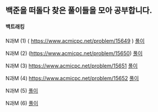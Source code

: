 ## 백준을 떠돌다 찾은 풀이들을 모아 공부합니다.

#### 백트래킹

N과M (1) ( https://www.acmicpc.net/problem/15649 )
[풀이](http://boj.kr/15d415fcab394b18b99dd9aab7d8e7ae)

N과M (2) (https://www.acmicpc.net/problem/15650)
[풀이](http://boj.kr/a465c40e859a4bbbab4d4b14de791c9a)

N과M (3) https://www.acmicpc.net/problem/15651
[풀이](https://www.acmicpc.net/source/share/dd7474ffd0124172bfdb1dc99bc920f2)

N과M (4) https://www.acmicpc.net/problem/15652
[풀이](http://boj.kr/9a6d5b5b80524c8ea805063243544417)

N과M (5)
[풀이]()

N과M (6)
[풀이]()